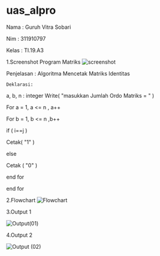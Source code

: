 # uas_alpro

Nama : Guruh Vitra Sobari

Nim : 311910797

Kelas : TI.19.A3



1.Screenshot Program Matriks
![screenshot](https://user-images.githubusercontent.com/59756308/72231366-acbfe580-35ed-11ea-8aa3-10f5ce44c2cf.png)


Penjelasan :
Algoritma Mencetak Matriks Identitas

	Deklarasi:
a, b, n : integer
Write( "masukkan Jumlah Ordo Matriks = " )

For a = 1, a <= n , a++

For b = 1, b <= n ,b++

if ( i==j )

Cetak( "1" )

else

Cetak ( "0" )

end for

end for


2.Flowchart
![Flowchart](https://user-images.githubusercontent.com/59756308/72231274-2d321680-35ed-11ea-9cb0-ada6165c4d91.png)



3.Output 1

![Output(01)](https://user-images.githubusercontent.com/59756308/72231283-358a5180-35ed-11ea-9e96-af02ed828c47.png)







4.Output 2

![Output (02)](https://user-images.githubusercontent.com/59756308/72231279-34f1bb00-35ed-11ea-9bf0-db55e5ef648b.png)
